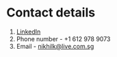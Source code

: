 # Contact details

1. [LinkedIn](https://www.linkedin.com/in/nikhil-karthikeyan-bb71b9158/)
2. Phone number - +1 612 978 9073
3. Email - nikhilk@live.com.sg
